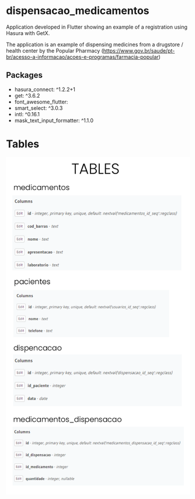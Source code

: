 # dispensacao_medicamentos
 
Application developed in Flutter showing an example of a registration using Hasura with GetX.

The application is an example of dispensing medicines from a drugstore / health center by the Popular Pharmacy (https://www.gov.br/saude/pt-br/acesso-a-informacao/acoes-e-programas/farmacia-popular)

## Packages
- hasura_connect: ^1.2.2+1
- get: ^3.6.2
- font_awesome_flutter:
- smart_select: ^3.0.3
- intl: ^0.16.1
- mask_text_input_formatter: ^1.1.0


# Tables
![Table names and fields](/assets/images/tables.png?raw=true "Table names and fields")